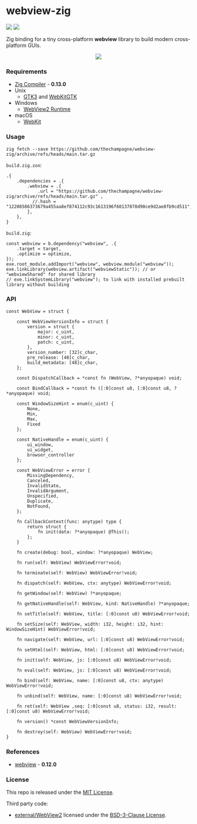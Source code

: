 # webview-zig

[![](https://img.shields.io/github/v/tag/thechampagne/webview-zig?label=version)](https://github.com/thechampagne/webview-zig/releases/latest) [![](https://img.shields.io/github/license/thechampagne/webview-zig)](https://github.com/thechampagne/webview-zig/blob/main/LICENSE)

Zig binding for a tiny cross-platform **webview** library to build modern cross-platform GUIs.

<p align="center">
<img src="https://raw.githubusercontent.com/thechampagne/webview-zig/main/.github/assets/screenshot.png"/>
</p>

### Requirements
 - [Zig Compiler](https://ziglang.org/) - **0.13.0**
 - Unix
   - [GTK3](https://gtk.org/) and [WebKitGTK](https://webkitgtk.org/)
 - Windows
   - [WebView2 Runtime](https://developer.microsoft.com/en-us/microsoft-edge/webview2/)
 - macOS
   - [WebKit](https://webkit.org/)

### Usage

```
zig fetch --save https://github.com/thechampagne/webview-zig/archive/refs/heads/main.tar.gz
```

`build.zig.zon`:
```zig
.{
    .dependencies = .{
        .webview = .{
            .url = "https://github.com/thechampagne/webview-zig/archive/refs/heads/main.tar.gz" ,
          //.hash = "12208586373679a455aa8ef874112c93c1613196f60137878d90ce9d2ae8fb9cd511",
        },
    },
}
```
`build.zig`:
```zig
const webview = b.dependency("webview", .{
    .target = target,
    .optimize = optimize,
});
exe.root_module.addImport("webview", webview.module("webview"));
exe.linkLibrary(webview.artifact("webviewStatic")); // or "webviewShared" for shared library
// exe.linkSystemLibrary("webview"); to link with installed prebuilt library without building
```

### API

```zig
const WebView = struct {

    const WebViewVersionInfo = struct {
        version = struct {
            major: c_uint,
            minor: c_uint,
            patch: c_uint,
        },
        version_number: [32]c_char,
        pre_release: [48]c_char,
        build_metadata: [48]c_char,
    };

    const DispatchCallback = *const fn (WebView, ?*anyopaque) void;

    const BindCallback = *const fn ([:0]const u8, [:0]const u8, ?*anyopaque) void;

    const WindowSizeHint = enum(c_uint) {
        None,
        Min,
        Max,
        Fixed
    };

    const NativeHandle = enum(c_uint) {
        ui_window,
        ui_widget,
        browser_controller
    };

    const WebViewError = error {
        MissingDependency,
        Canceled,
        InvalidState,
        InvalidArgument,
        Unspecified,
        Duplicate,
        NotFound,
    };

    fn CallbackContext(func: anytype) type {
        return struct {
            fn init(data: ?*anyopaque) @This();
        };
    }

    fn create(debug: bool, window: ?*anyopaque) WebView;

    fn run(self: WebView) WebViewError!void;

    fn terminate(self: WebView) WebViewError!void;
    
    fn dispatch(self: WebView, ctx: anytype) WebViewError!void;
    
    fn getWindow(self: WebView) ?*anyopaque;

    fn getNativeHandle(self: WebView, kind: NativeHandle) ?*anyopaque;
    
    fn setTitle(self: WebView, title: [:0]const u8) WebViewError!void;
    
    fn setSize(self: WebView, width: i32, height: i32, hint: WindowSizeHint) WebViewError!void;
    
    fn navigate(self: WebView, url: [:0]const u8) WebViewError!void;
    
    fn setHtml(self: WebView, html: [:0]const u8) WebViewError!void;
    
    fn init(self: WebView, js: [:0]const u8) WebViewError!void;
    
    fn eval(self: WebView, js: [:0]const u8) WebViewError!void;
    
    fn bind(self: WebView, name: [:0]const u8, ctx: anytype) WebViewError!void;
    
    fn unbind(self: WebView, name: [:0]const u8) WebViewError!void;
    
    fn ret(self: WebView ,seq: [:0]const u8, status: i32, result: [:0]const u8) WebViewError!void;
    
    fn version() *const WebViewVersionInfo;

    fn destroy(self: WebView) WebViewError!void;
}
```

### References
 - [webview](https://github.com/webview/webview/tree/0.12.0) - **0.12.0**

### License

This repo is released under the [MIT License](https://github.com/thechampagne/webview-zig/blob/main/LICENSE).

Third party code:
 - [external/WebView2](https://github.com/thechampagne/webview-zig/tree/main/external/WebView2) licensed under the [BSD-3-Clause License](https://github.com/thechampagne/webview-zig/tree/main/external/WebView2/LICENSE).
